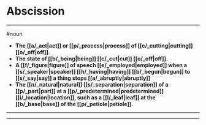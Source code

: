 # Abscission
---
#noun
- **The [[a/_act|act]] or [[p/_process|process]] of [[c/_cutting|cutting]] [[o/_off|off]].**
- **The state of [[b/_being|being]] [[c/_cut|cut]] [[o/_off|off]].**
- **A [[f/_figure|figure]] of speech [[e/_employed|employed]] when a [[s/_speaker|speaker]] [[h/_having|having]] [[b/_begun|begun]] to [[s/_say|say]] a thing stops [[a/_abruptly|abruptly]]**
- **The [[n/_natural|natural]] [[s/_separation|separation]] of a [[p/_part|part]] at a [[p/_predetermined|predetermined]] [[l/_location|location]], such as a [[l/_leaf|leaf]] at the [[b/_base|base]] of the [[p/_petiole|petiole]].**
---
---
